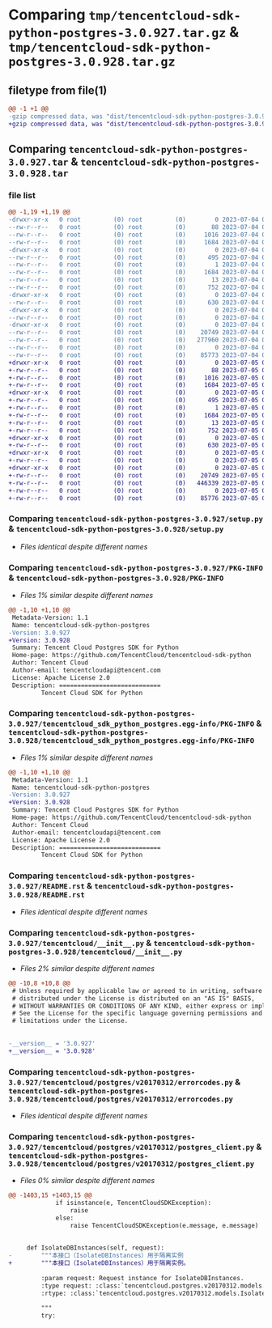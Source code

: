 # Comparing `tmp/tencentcloud-sdk-python-postgres-3.0.927.tar.gz` & `tmp/tencentcloud-sdk-python-postgres-3.0.928.tar.gz`

## filetype from file(1)

```diff
@@ -1 +1 @@
-gzip compressed data, was "dist/tencentcloud-sdk-python-postgres-3.0.927.tar", last modified: Tue Jul  4 00:27:14 2023, max compression
+gzip compressed data, was "dist/tencentcloud-sdk-python-postgres-3.0.928.tar", last modified: Wed Jul  5 00:31:09 2023, max compression
```

## Comparing `tencentcloud-sdk-python-postgres-3.0.927.tar` & `tencentcloud-sdk-python-postgres-3.0.928.tar`

### file list

```diff
@@ -1,19 +1,19 @@
-drwxr-xr-x   0 root         (0) root         (0)        0 2023-07-04 00:27:14.000000 tencentcloud-sdk-python-postgres-3.0.927/
--rw-r--r--   0 root         (0) root         (0)       88 2023-07-04 00:27:14.000000 tencentcloud-sdk-python-postgres-3.0.927/setup.cfg
--rw-r--r--   0 root         (0) root         (0)     1016 2023-07-04 00:27:14.000000 tencentcloud-sdk-python-postgres-3.0.927/setup.py
--rw-r--r--   0 root         (0) root         (0)     1684 2023-07-04 00:27:14.000000 tencentcloud-sdk-python-postgres-3.0.927/PKG-INFO
-drwxr-xr-x   0 root         (0) root         (0)        0 2023-07-04 00:27:14.000000 tencentcloud-sdk-python-postgres-3.0.927/tencentcloud_sdk_python_postgres.egg-info/
--rw-r--r--   0 root         (0) root         (0)      495 2023-07-04 00:27:14.000000 tencentcloud-sdk-python-postgres-3.0.927/tencentcloud_sdk_python_postgres.egg-info/SOURCES.txt
--rw-r--r--   0 root         (0) root         (0)        1 2023-07-04 00:27:14.000000 tencentcloud-sdk-python-postgres-3.0.927/tencentcloud_sdk_python_postgres.egg-info/dependency_links.txt
--rw-r--r--   0 root         (0) root         (0)     1684 2023-07-04 00:27:14.000000 tencentcloud-sdk-python-postgres-3.0.927/tencentcloud_sdk_python_postgres.egg-info/PKG-INFO
--rw-r--r--   0 root         (0) root         (0)       13 2023-07-04 00:27:14.000000 tencentcloud-sdk-python-postgres-3.0.927/tencentcloud_sdk_python_postgres.egg-info/top_level.txt
--rw-r--r--   0 root         (0) root         (0)      752 2023-07-04 00:27:14.000000 tencentcloud-sdk-python-postgres-3.0.927/README.rst
-drwxr-xr-x   0 root         (0) root         (0)        0 2023-07-04 00:27:14.000000 tencentcloud-sdk-python-postgres-3.0.927/tencentcloud/
--rw-r--r--   0 root         (0) root         (0)      630 2023-07-04 00:27:14.000000 tencentcloud-sdk-python-postgres-3.0.927/tencentcloud/__init__.py
-drwxr-xr-x   0 root         (0) root         (0)        0 2023-07-04 00:27:14.000000 tencentcloud-sdk-python-postgres-3.0.927/tencentcloud/postgres/
--rw-r--r--   0 root         (0) root         (0)        0 2023-07-04 00:27:14.000000 tencentcloud-sdk-python-postgres-3.0.927/tencentcloud/postgres/__init__.py
-drwxr-xr-x   0 root         (0) root         (0)        0 2023-07-04 00:27:14.000000 tencentcloud-sdk-python-postgres-3.0.927/tencentcloud/postgres/v20170312/
--rw-r--r--   0 root         (0) root         (0)    20749 2023-07-04 00:27:14.000000 tencentcloud-sdk-python-postgres-3.0.927/tencentcloud/postgres/v20170312/errorcodes.py
--rw-r--r--   0 root         (0) root         (0)   277960 2023-07-04 00:27:14.000000 tencentcloud-sdk-python-postgres-3.0.927/tencentcloud/postgres/v20170312/models.py
--rw-r--r--   0 root         (0) root         (0)        0 2023-07-04 00:27:14.000000 tencentcloud-sdk-python-postgres-3.0.927/tencentcloud/postgres/v20170312/__init__.py
--rw-r--r--   0 root         (0) root         (0)    85773 2023-07-04 00:27:14.000000 tencentcloud-sdk-python-postgres-3.0.927/tencentcloud/postgres/v20170312/postgres_client.py
+drwxr-xr-x   0 root         (0) root         (0)        0 2023-07-05 00:31:09.000000 tencentcloud-sdk-python-postgres-3.0.928/
+-rw-r--r--   0 root         (0) root         (0)       88 2023-07-05 00:31:09.000000 tencentcloud-sdk-python-postgres-3.0.928/setup.cfg
+-rw-r--r--   0 root         (0) root         (0)     1016 2023-07-05 00:31:08.000000 tencentcloud-sdk-python-postgres-3.0.928/setup.py
+-rw-r--r--   0 root         (0) root         (0)     1684 2023-07-05 00:31:09.000000 tencentcloud-sdk-python-postgres-3.0.928/PKG-INFO
+drwxr-xr-x   0 root         (0) root         (0)        0 2023-07-05 00:31:09.000000 tencentcloud-sdk-python-postgres-3.0.928/tencentcloud_sdk_python_postgres.egg-info/
+-rw-r--r--   0 root         (0) root         (0)      495 2023-07-05 00:31:09.000000 tencentcloud-sdk-python-postgres-3.0.928/tencentcloud_sdk_python_postgres.egg-info/SOURCES.txt
+-rw-r--r--   0 root         (0) root         (0)        1 2023-07-05 00:31:09.000000 tencentcloud-sdk-python-postgres-3.0.928/tencentcloud_sdk_python_postgres.egg-info/dependency_links.txt
+-rw-r--r--   0 root         (0) root         (0)     1684 2023-07-05 00:31:09.000000 tencentcloud-sdk-python-postgres-3.0.928/tencentcloud_sdk_python_postgres.egg-info/PKG-INFO
+-rw-r--r--   0 root         (0) root         (0)       13 2023-07-05 00:31:09.000000 tencentcloud-sdk-python-postgres-3.0.928/tencentcloud_sdk_python_postgres.egg-info/top_level.txt
+-rw-r--r--   0 root         (0) root         (0)      752 2023-07-05 00:31:08.000000 tencentcloud-sdk-python-postgres-3.0.928/README.rst
+drwxr-xr-x   0 root         (0) root         (0)        0 2023-07-05 00:31:09.000000 tencentcloud-sdk-python-postgres-3.0.928/tencentcloud/
+-rw-r--r--   0 root         (0) root         (0)      630 2023-07-05 00:31:08.000000 tencentcloud-sdk-python-postgres-3.0.928/tencentcloud/__init__.py
+drwxr-xr-x   0 root         (0) root         (0)        0 2023-07-05 00:31:09.000000 tencentcloud-sdk-python-postgres-3.0.928/tencentcloud/postgres/
+-rw-r--r--   0 root         (0) root         (0)        0 2023-07-05 00:31:08.000000 tencentcloud-sdk-python-postgres-3.0.928/tencentcloud/postgres/__init__.py
+drwxr-xr-x   0 root         (0) root         (0)        0 2023-07-05 00:31:09.000000 tencentcloud-sdk-python-postgres-3.0.928/tencentcloud/postgres/v20170312/
+-rw-r--r--   0 root         (0) root         (0)    20749 2023-07-05 00:31:08.000000 tencentcloud-sdk-python-postgres-3.0.928/tencentcloud/postgres/v20170312/errorcodes.py
+-rw-r--r--   0 root         (0) root         (0)   446339 2023-07-05 00:31:08.000000 tencentcloud-sdk-python-postgres-3.0.928/tencentcloud/postgres/v20170312/models.py
+-rw-r--r--   0 root         (0) root         (0)        0 2023-07-05 00:31:08.000000 tencentcloud-sdk-python-postgres-3.0.928/tencentcloud/postgres/v20170312/__init__.py
+-rw-r--r--   0 root         (0) root         (0)    85776 2023-07-05 00:31:08.000000 tencentcloud-sdk-python-postgres-3.0.928/tencentcloud/postgres/v20170312/postgres_client.py
```

### Comparing `tencentcloud-sdk-python-postgres-3.0.927/setup.py` & `tencentcloud-sdk-python-postgres-3.0.928/setup.py`

 * *Files identical despite different names*

### Comparing `tencentcloud-sdk-python-postgres-3.0.927/PKG-INFO` & `tencentcloud-sdk-python-postgres-3.0.928/PKG-INFO`

 * *Files 1% similar despite different names*

```diff
@@ -1,10 +1,10 @@
 Metadata-Version: 1.1
 Name: tencentcloud-sdk-python-postgres
-Version: 3.0.927
+Version: 3.0.928
 Summary: Tencent Cloud Postgres SDK for Python
 Home-page: https://github.com/TencentCloud/tencentcloud-sdk-python
 Author: Tencent Cloud
 Author-email: tencentcloudapi@tencent.com
 License: Apache License 2.0
 Description: ============================
         Tencent Cloud SDK for Python
```

### Comparing `tencentcloud-sdk-python-postgres-3.0.927/tencentcloud_sdk_python_postgres.egg-info/PKG-INFO` & `tencentcloud-sdk-python-postgres-3.0.928/tencentcloud_sdk_python_postgres.egg-info/PKG-INFO`

 * *Files 1% similar despite different names*

```diff
@@ -1,10 +1,10 @@
 Metadata-Version: 1.1
 Name: tencentcloud-sdk-python-postgres
-Version: 3.0.927
+Version: 3.0.928
 Summary: Tencent Cloud Postgres SDK for Python
 Home-page: https://github.com/TencentCloud/tencentcloud-sdk-python
 Author: Tencent Cloud
 Author-email: tencentcloudapi@tencent.com
 License: Apache License 2.0
 Description: ============================
         Tencent Cloud SDK for Python
```

### Comparing `tencentcloud-sdk-python-postgres-3.0.927/README.rst` & `tencentcloud-sdk-python-postgres-3.0.928/README.rst`

 * *Files identical despite different names*

### Comparing `tencentcloud-sdk-python-postgres-3.0.927/tencentcloud/__init__.py` & `tencentcloud-sdk-python-postgres-3.0.928/tencentcloud/__init__.py`

 * *Files 2% similar despite different names*

```diff
@@ -10,8 +10,8 @@
 # Unless required by applicable law or agreed to in writing, software
 # distributed under the License is distributed on an "AS IS" BASIS,
 # WITHOUT WARRANTIES OR CONDITIONS OF ANY KIND, either express or implied.
 # See the License for the specific language governing permissions and
 # limitations under the License.
 
 
-__version__ = '3.0.927'
+__version__ = '3.0.928'
```

### Comparing `tencentcloud-sdk-python-postgres-3.0.927/tencentcloud/postgres/v20170312/errorcodes.py` & `tencentcloud-sdk-python-postgres-3.0.928/tencentcloud/postgres/v20170312/errorcodes.py`

 * *Files identical despite different names*

### Comparing `tencentcloud-sdk-python-postgres-3.0.927/tencentcloud/postgres/v20170312/postgres_client.py` & `tencentcloud-sdk-python-postgres-3.0.928/tencentcloud/postgres/v20170312/postgres_client.py`

 * *Files 0% similar despite different names*

```diff
@@ -1403,15 +1403,15 @@
             if isinstance(e, TencentCloudSDKException):
                 raise
             else:
                 raise TencentCloudSDKException(e.message, e.message)
 
 
     def IsolateDBInstances(self, request):
-        """本接口（IsolateDBInstances）用于隔离实例
+        """本接口（IsolateDBInstances）用于隔离实例。
 
         :param request: Request instance for IsolateDBInstances.
         :type request: :class:`tencentcloud.postgres.v20170312.models.IsolateDBInstancesRequest`
         :rtype: :class:`tencentcloud.postgres.v20170312.models.IsolateDBInstancesResponse`
 
         """
         try:
```

